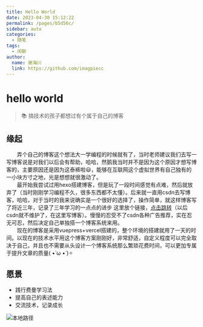 ```yaml
---
title: Hello World
date: 2023-04-30 15:12:22
permalink: /pages/b5d56c/
sidebar: auto
categories:
  - 随笔
tags:
  - 闲聊
author: 
  name: 谢海川
  link: https://github.com/imagpiecc
---
```


# hello world

> 📚 搞技术的孩子都想过有个属于自己的博客

## 缘起
&emsp;&emsp;弄个自己的博客这个想法大一学编程的时候就有了，当时老师建议我们去写一写博客说是对我们以后会有帮助，哈哈，然鹅我当时并不是因为这个原因才想写博客的，主要原因还是因为这泰裤啦:smiley:，能够在互联网这个虚拟世界有自己独有的一小块方寸之地，光是想想就很激动了。
</br>
&emsp;&emsp;最开始我尝试过用hexo搭建博客，但是玩了一段时间感觉有点难，然后就放弃了（当时刚刚学习编程不久，很多东西都不太懂）。后来就一直用csdn去写博客，哈哈，对于当时的我来说确实是一个很好的选择了，操作简单，就这样博客写了将近三年，记录了三年学习的一点点的进步
这里放个链接，<a href="https://blog.csdn.net/m0_46573836?spm=1010.2135.3001.5343">点击跳转</a>（以后csdn就不维护了，在这里写博客）。慢慢的忍受不了csdn各种广告推荐，实在忍无可忍，然后决定自己单独搭一个博客系统来用。
</br>
&emsp;&emsp;现在的博客是采用vuepress+vercel搭建的，整个环境的搭建就用了一天的时间。以现在的技术水平用这个博客方案刚刚好，非常舒适，自定义程度可以完全取决于自己，并且也不需要从头设计一个博客系统那么繁琐花费时间，可以更加专属于提升文章的质量( •̀ ω •́ )✧




## 愿景
- 践行费曼学习法
- 提高自己的表述能力
- 交流技术，记录成长

![本地路径](./../../.vuepress/dist/img/bg.jpg "") 